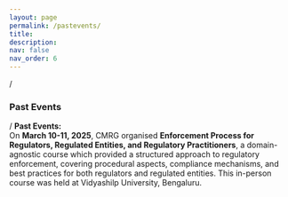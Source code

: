 ```yaml
---
layout: page
permalink: /pastevents/
title: 
description:
nav: false
nav_order: 6
---
```


/
### Past Events
/
<strong>Past Events:</strong> <br>
On __March 10-11, 2025__, CMRG organised __Enforcement Process for Regulators, Regulated Entities, and Regulatory Practitioners__, a domain-agnostic course which provided a structured approach to regulatory enforcement, covering procedural aspects, compliance mechanisms, and best practices for both regulators and regulated entities. This in-person course was held at Vidyashilp University, Bengaluru.
